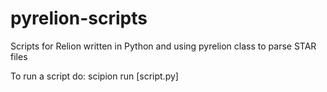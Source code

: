 # pyrelion-scripts
Scripts for Relion written in Python and using pyrelion class to parse STAR files

To run a script do:
scipion run [script.py]
